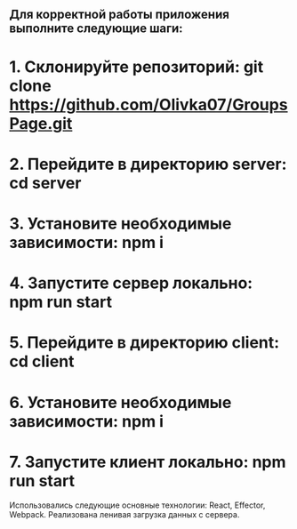 ## Для корректной работы приложения выполните следующие шаги:
# 1. Склонируйте репозиторий: git clone https://github.com/Olivka07/GroupsPage.git
# 2. Перейдите в директорию server: cd server
# 3. Установите необходимые зависимости: npm i
# 4. Запустите сервер локально: npm run start
# 5. Перейдите в директорию client: cd client
# 6. Установите необходимые зависимости: npm i
# 7. Запустите клиент локально: npm run start

Использовались следующие основные технологии: React, Effector, Webpack.
Реализована ленивая загрузка данных с сервера.
